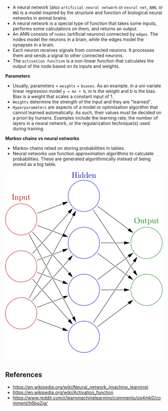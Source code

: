 - A neural network (also `artificial neural network` or `neural net`, `ANN`, or `NN`) is a model inspired by the structure and function of biological neural networks in animal brains.
- A neural network is a special type of function that takes some inputs, performs some calculations on them, and returns an output.
- An ANN consists of `nodes` (artificial neurons) connected by `edges`. The nodes model the neurons in a brain, while the edges model the synapses in a brain.
- Each neuron receives signals from connected neurons. It processes them and sends a signal to other connected neurons.
- The `activation function` is a non-linear function that calculates the output of the node based on its inputs and weights.

**Parameters**
- Usually, parameters = `weights` + `biases`. As an example, in a uni-variate linear regression model `y = mx + b`, m is the weight and b is the bias. Bias is a weight that scales a constant input of 1.
- `Weights` determine the strength of the input and they are "learned".
- `Hyperparameters` are aspects of a model or optimization algorithm that cannot learned automatically. As such, their values must be decided on a priori by humans. Examples include the learning rate, the number of layers in a neural network, or the regularization technique(s) used during training.

**Markov chains vs neural networks**
- Markov chains relied on storing probabilities in tables.
- Neural networks use function approximation algorithms to calculate probabilities. These are generated algorithmically instead of being stored as a big table.

![neural_network.png](neural_network.png)

## References
- https://en.wikipedia.org/wiki/Neural_network_(machine_learning)
- https://en.wikipedia.org/wiki/Activation_function
- https://www.reddit.com/r/learnmachinelearning/comments/oq4mk0/comment/h6bq2jg/